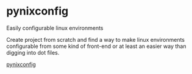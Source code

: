 # pynixconfig

Easily configurable linux environments

Create project from scratch and find a way to make linux environments configurable from some kind of front-end or at least an easier way than digging into dot files.

[pynixconfig](https://github.com/sn2865/pynixconfig)
